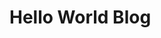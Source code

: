 <!DOCTYPE html>
<html lang="en">
<head>
    <meta charset="UTF-8">
    <title>Title</title>
    <h1>Hello World Blog</h1>
</head>
<body>

</body>
</html>
